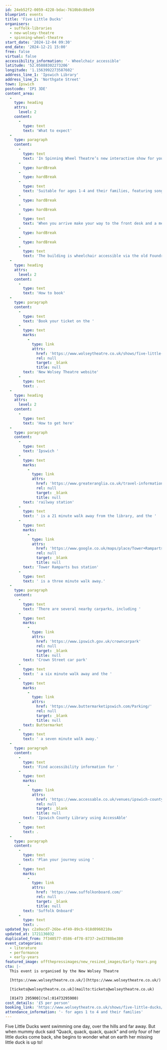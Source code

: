 ```yaml
---
id: 24eb52f2-0059-4228-bdac-7610b8c88e59
blueprint: events
title: 'Five Little Ducks'
organisers:
  - suffolk-libraries
  - new-wolsey-theatre
  - spinning-wheel-theatre
start_date: '2024-12-04 09:30'
end_date: '2024-12-21 15:00'
free: false
virtual: false
accessibility_information: '- Wheelchair accessible'
latitude: '52.05888302273206'
longitude: '1.1563992273587602'
address_line_1: 'Ipswich Library'
address_line_2: 'Northgate Street'
town: Ipswich
postcode: 'IP1 3DE'
content_area:
  -
    type: heading
    attrs:
      level: 2
    content:
      -
        type: text
        text: 'What to expect'
  -
    type: paragraph
    content:
      -
        type: text
        text: 'In Spinning Wheel Theatre’s new interactive show for young children, we invite you to come and sit amongst the reeds and lily pads, while we hunt for the missing little ducks, and have some adventures of our own!'
      -
        type: hardBreak
      -
        type: hardBreak
      -
        type: text
        text: 'Suitable for ages 1-4 and their families, featuring song, puppetry and integrated Makaton signing.'
      -
        type: hardBreak
      -
        type: hardBreak
      -
        type: text
        text: 'When you arrive make your way to the front desk and a member of staff will direct you to the show.'
      -
        type: hardBreak
      -
        type: hardBreak
      -
        type: text
        text: 'The building is wheelchair accessible via the old Foundry Road entrance to the left of the main library entrance on Northgate Street. Accessible toilets and baby changing facilities are available opposite the lecture hall, with a buggy park and a lift to all floors.'
  -
    type: heading
    attrs:
      level: 2
    content:
      -
        type: text
        text: 'How to book'
  -
    type: paragraph
    content:
      -
        type: text
        text: 'Book your ticket on the '
      -
        type: text
        marks:
          -
            type: link
            attrs:
              href: 'https://www.wolseytheatre.co.uk/shows/five-little-ducks/'
              rel: null
              target: _blank
              title: null
        text: 'New Wolsey Theatre website'
      -
        type: text
        text: .
  -
    type: heading
    attrs:
      level: 2
    content:
      -
        type: text
        text: 'How to get here'
  -
    type: paragraph
    content:
      -
        type: text
        text: 'Ipswich '
      -
        type: text
        marks:
          -
            type: link
            attrs:
              href: 'https://www.greateranglia.co.uk/travel-information/station-information/ips'
              rel: null
              target: _blank
              title: null
        text: 'railway station'
      -
        type: text
        text: ' is a 21 minute walk away from the library, and the '
      -
        type: text
        marks:
          -
            type: link
            attrs:
              href: 'https://www.google.co.uk/maps/place/Tower+Ramparts+bus+station/@52.0590456,1.1530657,17z/data=!4m23!1m16!4m15!1m6!1m2!1s0x47d9a1d34396d717:0xe270c06e32b8a13f!2sTower+Ramparts+bus+station,+Ipswich!2m2!1d1.154715!2d52.059341!1m6!1m2!1s0x47d9a1d4b1ce6d1f:0xd66f77daa10f45b6!2sCounty+Library,+Northgate+St,+Ipswich+IP1+3DE!2m2!1d1.1565145!2d52.0587199!3e2!3m5!1s0x47d9a1d34396d717:0xe270c06e32b8a13f!8m2!3d52.059341!4d1.154715!16s%2Fg%2F1q67cvcv8?entry=ttu'
              rel: null
              target: _blank
              title: null
        text: 'Tower Ramparts bus station'
      -
        type: text
        text: ' is a three minute walk away.'
  -
    type: paragraph
    content:
      -
        type: text
        text: 'There are several nearby carparks, including '
      -
        type: text
        marks:
          -
            type: link
            attrs:
              href: 'https://www.ipswich.gov.uk/crowncarpark'
              rel: null
              target: _blank
              title: null
        text: 'Crown Street car park'
      -
        type: text
        text: ' a six minute walk away and the '
      -
        type: text
        marks:
          -
            type: link
            attrs:
              href: 'https://www.buttermarketipswich.com/Parking/'
              rel: null
              target: _blank
              title: null
        text: Buttermarket
      -
        type: text
        text: ' a seven minute walk away.'
  -
    type: paragraph
    content:
      -
        type: text
        text: 'Find accessibility information for '
      -
        type: text
        marks:
          -
            type: link
            attrs:
              href: 'https://www.accessable.co.uk/venues/ipswich-county-library'
              rel: null
              target: _blank
              title: null
        text: 'Ipswich County Library using AccessAble'
      -
        type: text
        text: .
  -
    type: paragraph
    content:
      -
        type: text
        text: 'Plan your journey using '
      -
        type: text
        marks:
          -
            type: link
            attrs:
              href: 'https://www.suffolkonboard.com/'
              rel: null
              target: _blank
              title: null
        text: 'Suffolk Onboard'
      -
        type: text
        text: .
updated_by: c2a9acd7-26be-4f49-89cb-918d0960210a
updated_at: 1721136032
duplicated_from: 7f340577-8586-4f78-8737-2ed3788be380
event_categories:
  - literature
  - performance
  - early-years
featured_image: offthepressimages/new_resized_images/Early-Years.png
cta: |-
  This event is organised by the New Wolsey Theatre

  [https://www.wolseytheatre.co.uk/](https://www.wolseytheatre.co.uk/)

  [tickets@wolseytheatre.co.uk](mailto:tickets@wolseytheatre.co.uk)

  [01473 295900](tel:01473295900)
cost_details: '£5 per person'
booking_link: 'https://www.wolseytheatre.co.uk/shows/five-little-ducks/'
attendance_information: '- for ages 1 to 4 and their families'
---
```

Five Little Ducks went swimming one day, over the hills and far away. But when mummy duck said “Quack, quack, quack, quack” and only four of her little ducks come back, she begins to wonder what on earth her missing little duck is up to!